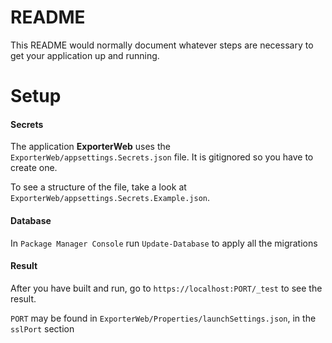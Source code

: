 # README #

This README would normally document whatever steps are necessary to get your application up and running.

# Setup

#### Secrets
The application **ExporterWeb** uses the `ExporterWeb/appsettings.Secrets.json` file. It is gitignored so you have to create one.

To see a structure of the file, take a look at `ExporterWeb/appsettings.Secrets.Example.json`.

#### Database
In `Package Manager Console` run `Update-Database` to apply all the migrations

#### Result
After you have built and run, go to `https://localhost:PORT/_test` to see the result.

`PORT` may be found in `ExporterWeb/Properties/launchSettings.json`, in the `sslPort` section
